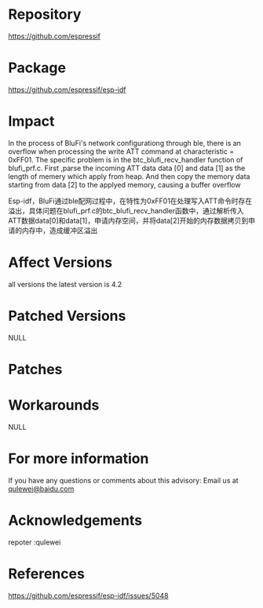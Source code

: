 # Repository
https://github.com/espressif

# Package
https://github.com/espressif/esp-idf

# Impact
In the process of BluFi's network configurationg through ble, there is an overflow when processing the write ATT command at characteristic = 0xFF01. The specific problem is in the btc_blufi_recv_handler function of blufi_prf.c. First ,parse the incoming ATT data data [0] and data [1] as the length of memery which apply from heap. And then copy the memory data starting from data [2] to the applyed memory, causing a buffer overflow

Esp-idf，BluFi通过ble配网过程中，在特性为0xFF01在处理写入ATT命令时存在溢出，具体问题在blufi_prf.c的btc_blufi_recv_handler函数中，通过解析传入ATT数据data[0]和data[1]，申请内存空间，并将data[2]开始的内存数据拷贝到申请的内存中，造成缓冲区溢出

# Affect Versions
all versions the latest version is 4.2

# Patched Versions
NULL

# Patches


# Workarounds
NULL

# For more information
If you have any questions or comments about this advisory:
Email us at qulewei@baidu.com

# Acknowledgements
repoter :qulewei

# References
https://github.com/espressif/esp-idf/issues/5048


